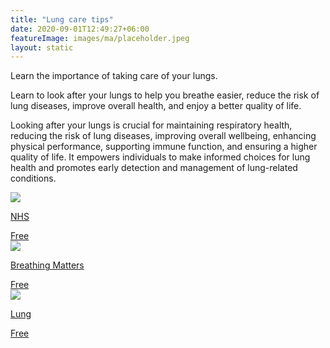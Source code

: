 ```yaml
---
title: "Lung care tips"
date: 2020-09-01T12:49:27+06:00
featureImage: images/ma/placeholder.jpeg
layout: static
---
```


Learn the importance of taking care of your lungs.

Learn to look after your lungs to help you breathe easier, reduce the risk of lung diseases, improve overall health, and enjoy a better quality of life.

Looking after your lungs is crucial for maintaining respiratory health, reducing the risk of lung diseases, improving overall wellbeing, enhancing physical performance, supporting immune function, and ensuring a higher quality of life. It empowers individuals to make informed choices for lung health and promotes early detection and management of lung-related conditions.

<a class="ma-link" href="https://www.southeastclinicalnetworks.nhs.uk/loveyourlungs/"><div class="ma-card ma-card-Health"><div class="ma-icon"><img src ="/images/icon-check.png"/></div><div class="ma-name"><p>NHS</p></div><div class="ma-paid-text"><span>Free</span></div></div></a><a class="ma-link" href="https://www.breathingmatters.co.uk/about/love-your-lungs/"><div class="ma-card ma-card-Health"><div class="ma-icon"><img src ="/images/icon-check.png"/></div><div class="ma-name"><p>Breathing Matters</p></div><div class="ma-paid-text"><span>Free </span></div></div></a><a class="ma-link" href="https://www.lung.org/lung-health-diseases/wellness/breathing-exercises"><div class="ma-card ma-card-Health"><div class="ma-icon"><img src ="/images/icon-check.png"/></div><div class="ma-name"><p>Lung</p></div><div class="ma-paid-text"><span>Free </span></div></div></a>  

<br/><br/>






